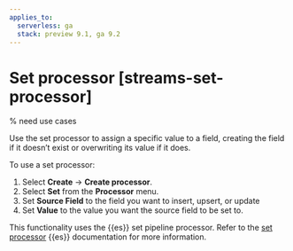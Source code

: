 ```yaml
---
applies_to:
  serverless: ga
  stack: preview 9.1, ga 9.2
---
```

# Set processor [streams-set-processor]
% need use cases

Use the set processor to assign a specific value to a field, creating the field if it doesn’t exist or overwriting its value if it does.

To use a set processor:

1. Select **Create** → **Create processor**.
1. Select **Set** from the **Processor** menu.
1. Set **Source Field** to the field you want to insert, upsert, or update
1. Set **Value** to the value you want the source field to be set to.

This functionality uses the {{es}} set pipeline processor. Refer to the [set processor](elasticsearch://reference/enrich-processor/set-processor.md) {{es}} documentation for more information.